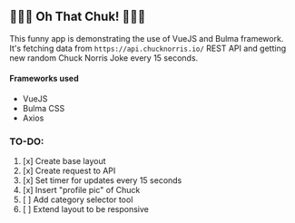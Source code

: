## 🔫🔫🔫 Oh That Chuk! 🔫🔫🔫

This funny app is demonstrating the use of VueJS and Bulma framework. <br/>
It's fetching data from ```https://api.chucknorris.io/``` REST API and getting new random Chuck Norris Joke every 15 seconds.

#### Frameworks used
- VueJS
- Bulma CSS
- Axios

### TO-DO:
1. [x] Create base layout
2. [x] Create request to API
3. [x] Set timer for updates every 15 seconds
4. [x] Insert "profile pic" of Chuck
5. [ ] Add category selector tool
6. [ ] Extend layout to be responsive

